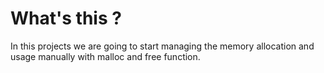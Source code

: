 # What's this ?
In this projects we are going to start managing the memory allocation and usage manually with malloc and free function.